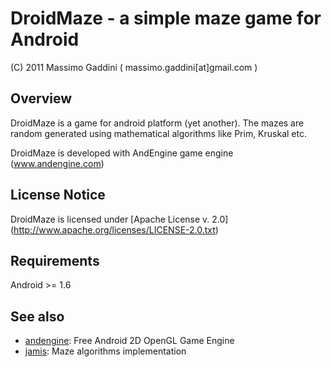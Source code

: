 DroidMaze - a simple maze game for Android
===================================================================

(C) 2011 Massimo Gaddini ( massimo.gaddini[at]gmail.com )


Overview
--------

DroidMaze is a game for android platform (yet another). 
The mazes are random generated using mathematical algorithms 
like Prim, Kruskal etc.

DroidMaze is developed with AndEngine game engine (www.andengine.com)


License Notice
--------------

DroidMaze is licensed under [Apache License v. 2.0] (http://www.apache.org/licenses/LICENSE-2.0.txt)


Requirements
------------

Android >= 1.6


See also
--------

* [andengine](www.andengine.com): Free Android 2D OpenGL Game Engine
* [jamis](http://github.com/jamis): Maze algorithms implementation

